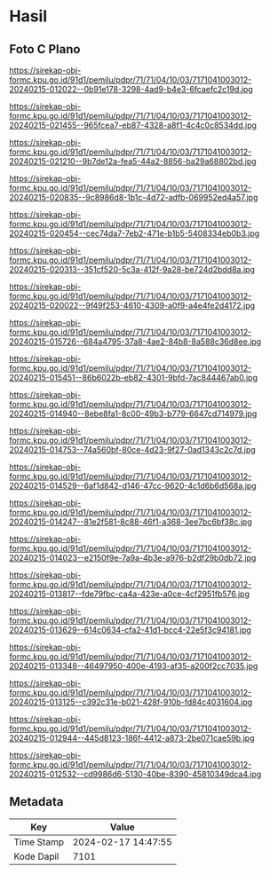 # Hasil

## Foto C Plano

https://sirekap-obj-formc.kpu.go.id/91d1/pemilu/pdpr/71/71/04/10/03/7171041003012-20240215-012022--0b91e178-3298-4ad9-b4e3-6fcaefc2c19d.jpg

https://sirekap-obj-formc.kpu.go.id/91d1/pemilu/pdpr/71/71/04/10/03/7171041003012-20240215-021455--965fcea7-eb87-4328-a8f1-4c4c0c8534dd.jpg

https://sirekap-obj-formc.kpu.go.id/91d1/pemilu/pdpr/71/71/04/10/03/7171041003012-20240215-021210--9b7de12a-fea5-44a2-8856-ba29a68802bd.jpg

https://sirekap-obj-formc.kpu.go.id/91d1/pemilu/pdpr/71/71/04/10/03/7171041003012-20240215-020835--9c8986d8-1b1c-4d72-adfb-069952ed4a57.jpg

https://sirekap-obj-formc.kpu.go.id/91d1/pemilu/pdpr/71/71/04/10/03/7171041003012-20240215-020454--cec74da7-7eb2-471e-b1b5-5408334eb0b3.jpg

https://sirekap-obj-formc.kpu.go.id/91d1/pemilu/pdpr/71/71/04/10/03/7171041003012-20240215-020313--351cf520-5c3a-412f-9a28-be724d2bdd8a.jpg

https://sirekap-obj-formc.kpu.go.id/91d1/pemilu/pdpr/71/71/04/10/03/7171041003012-20240215-020022--9f49f253-4610-4309-a0f9-a4e4fe2d4172.jpg

https://sirekap-obj-formc.kpu.go.id/91d1/pemilu/pdpr/71/71/04/10/03/7171041003012-20240215-015726--684a4795-37a8-4ae2-84b8-8a588c36d8ee.jpg

https://sirekap-obj-formc.kpu.go.id/91d1/pemilu/pdpr/71/71/04/10/03/7171041003012-20240215-015451--86b6022b-eb82-4301-9bfd-7ac844467ab0.jpg

https://sirekap-obj-formc.kpu.go.id/91d1/pemilu/pdpr/71/71/04/10/03/7171041003012-20240215-014940--8ebe8fa1-8c00-49b3-b779-6647cd714979.jpg

https://sirekap-obj-formc.kpu.go.id/91d1/pemilu/pdpr/71/71/04/10/03/7171041003012-20240215-014753--74a560bf-80ce-4d23-9f27-0ad1343c2c7d.jpg

https://sirekap-obj-formc.kpu.go.id/91d1/pemilu/pdpr/71/71/04/10/03/7171041003012-20240215-014529--6af1d842-d146-47cc-9620-4c1d6b6d568a.jpg

https://sirekap-obj-formc.kpu.go.id/91d1/pemilu/pdpr/71/71/04/10/03/7171041003012-20240215-014247--81e2f581-8c88-46f1-a368-3ee7bc6bf38c.jpg

https://sirekap-obj-formc.kpu.go.id/91d1/pemilu/pdpr/71/71/04/10/03/7171041003012-20240215-014023--e2150f9e-7a9a-4b3e-a976-b2df29b0db72.jpg

https://sirekap-obj-formc.kpu.go.id/91d1/pemilu/pdpr/71/71/04/10/03/7171041003012-20240215-013817--fde79fbc-ca4a-423e-a0ce-4cf2951fb576.jpg

https://sirekap-obj-formc.kpu.go.id/91d1/pemilu/pdpr/71/71/04/10/03/7171041003012-20240215-013629--614c0634-cfa2-41d1-bcc4-22e5f3c94181.jpg

https://sirekap-obj-formc.kpu.go.id/91d1/pemilu/pdpr/71/71/04/10/03/7171041003012-20240215-013348--46497950-400e-4193-af35-a200f2cc7035.jpg

https://sirekap-obj-formc.kpu.go.id/91d1/pemilu/pdpr/71/71/04/10/03/7171041003012-20240215-013125--c392c31e-b021-428f-910b-fd84c4031604.jpg

https://sirekap-obj-formc.kpu.go.id/91d1/pemilu/pdpr/71/71/04/10/03/7171041003012-20240215-012944--445d8123-186f-4412-a873-2be071cae59b.jpg

https://sirekap-obj-formc.kpu.go.id/91d1/pemilu/pdpr/71/71/04/10/03/7171041003012-20240215-012532--cd9986d6-5130-40be-8390-45810349dca4.jpg


## Metadata

| Key        | Value               |
| ---------- | ------------------- |
| Time Stamp | 2024-02-17 14:47:55 |
| Kode Dapil | 7101                |




